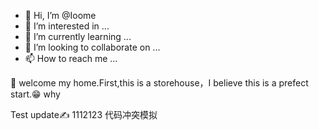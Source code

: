 - 👋 Hi, I’m @Ioome
- 👀 I’m interested in ...
- 🌱 I’m currently learning ...
- 💞️ I’m looking to collaborate on ...
- 📫 How to reach me ...

🦍
welcome my home.First,this is a storehouse，I believe this is a prefect start.😁 why

Test update✍️ 1112123 代码冲突模拟

